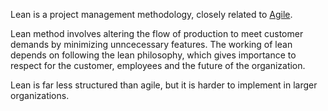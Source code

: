 Lean is a project management methodology, closely related to [Agile](Agile.md).

Lean method involves altering the flow of production to meet customer demands by minimizing unncecessary features. The working of lean depends on following the lean philosophy, which gives importance to respect for the customer, employees and the future of the organization.

Lean is far less structured than agile, but it is harder to implement in larger organizations.